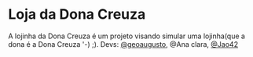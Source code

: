 # Loja da Dona Creuza

A lojinha da Dona Creuza é um projeto visando simular uma lojinha(que a dona é a Dona Creuza '-) ;).
Devs: [@geoaugusto](https://github.com/geoaugusto), @Ana clara, [@Jao42](https://github.com/Jao42)
